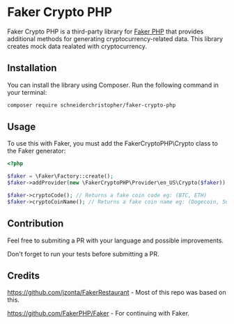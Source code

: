 # Faker Crypto PHP

Faker Crypto PHP is a third-party library for [Faker PHP](https://github.com/fzaninotto/Faker) that provides additional methods for generating cryptocurrency-related data. This library creates mock data realated with cryptocurrency.

## Installation

You can install the library using Composer. Run the following command in your terminal:

```bash
composer require schneiderchristopher/faker-crypto-php
```

## Usage

To use this with Faker, you must add the FakerCryptoPHP\Crypto class to the Faker generator:

```php
<?php

$faker = \Faker\Factory::create();
$faker->addProvider(new \FakerCryptoPHP\Provider\en_US\Crypto($faker));

$faker->cryptoCode(); // Returns a fake coin code eg: (BTC, ETH)
$faker->cryptoCoinName(); // Returns a fake coin name eg: (Dogecoin, Solana)
```

## Contribution

Feel free to submiting a PR with your language and possible improvements.

Don't forget to run your tests before submitting a PR.

## Credits

https://github.com/jzonta/FakerRestaurant - Most of this repo was based on this.

https://github.com/FakerPHP/Faker - For continuing with Faker.
